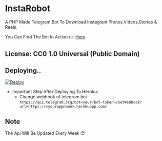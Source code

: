 # InstaRobot

A PHP Made Telegram Bot To Download Instagram Photos,Videos,Stories & Reels.

You Can Find The Bot In Action 👉 [Here](https://telegram.dog/InstaDownloadRo_bot)

## License: CC0 1.0 Universal (Public Domain)

## Deploying..
[![Deploy](https://www.herokucdn.com/deploy/button.svg)](https://heroku.com/deploy)
- Important Step After Deploying To Heroku: 
  - Change webhook of telegram bot `https://api.telegram.org/bot<your-bot-token>/setWebhook?url=https://<yourappname>.herokuapp.com/`

## Note
The Api Will Be Updated Every Week 😊
